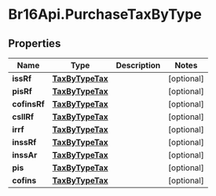 # Br16Api.PurchaseTaxByType

## Properties
Name | Type | Description | Notes
------------ | ------------- | ------------- | -------------
**issRf** | [**TaxByTypeTax**](TaxByTypeTax.md) |  | [optional] 
**pisRf** | [**TaxByTypeTax**](TaxByTypeTax.md) |  | [optional] 
**cofinsRf** | [**TaxByTypeTax**](TaxByTypeTax.md) |  | [optional] 
**csllRf** | [**TaxByTypeTax**](TaxByTypeTax.md) |  | [optional] 
**irrf** | [**TaxByTypeTax**](TaxByTypeTax.md) |  | [optional] 
**inssRf** | [**TaxByTypeTax**](TaxByTypeTax.md) |  | [optional] 
**inssAr** | [**TaxByTypeTax**](TaxByTypeTax.md) |  | [optional] 
**pis** | [**TaxByTypeTax**](TaxByTypeTax.md) |  | [optional] 
**cofins** | [**TaxByTypeTax**](TaxByTypeTax.md) |  | [optional] 


